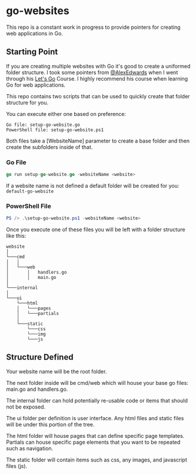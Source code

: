 # go-websites
This repo is a constant work in progress to provide pointers for creating web applications in Go.

## Starting Point
If you are creating multiple websites with Go it's good to create a uniformed folder structure. I took some pointers from [@AlexEdwards](https://github.com/alexedwards) when I went through his [Let's Go](https://lets-go.alexedwards.net/) Course. I highly recommend his course when learning Go for web applications. 

This repo contains two scripts that can be used to quickly create that folder structure for you.

You can execute either one based on preference:

    Go file: setup-go-website.go
    PowerShell file: setup-go-website.ps1

Both files take a [WebsiteName] parameter to create a base folder and then create the subfolders inside of that.

### Go File
```go
go run setup-go-website.go -websiteName <website>
```
If a website name is not defined a default folder will be created for you: ```default-go-website```

### PowerShell File
```powershell
PS /> .\setup-go-website.ps1 -websiteName <website>
```

Once you execute one of these files you will be left with a folder structure like this:
```
website
│
└───cmd
│   │
│   └───web
│       │   handlers.go
│       │   main.go
│   
└───internal
│
└───ui
    └───html
    │   └───pages
    │   └───partials
    │ 
    └───static
        └───css
        └───img
        └───js
```

## Structure Defined
Your website name will be the root folder.

The next folder inside will be cmd/web which will house your base go files: main.go and handlers.go. 

The internal folder can hold potentially re-usable code or items that should not be exposed. 

The ui folder per definition is user interface. Any html files and static files will be under this portion of the tree. 

The html folder will house pages that can define specific page templates. Partials can house specific page elements that you want to be repeated such as navigation. 

The static folder will contain items such as css, any images, and javascript files (js). 